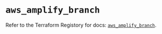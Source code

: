 # `aws_amplify_branch`

Refer to the Terraform Registory for docs: [`aws_amplify_branch`](https://registry.terraform.io/providers/hashicorp/aws/5.18.1/docs/resources/amplify_branch).
